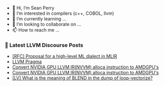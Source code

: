 - 👋 Hi, I’m Sean Perry
- 👀 I’m interested in compilers (c++, COBOL, llvm)
- 🌱 I’m currently learning ...
- 💞️ I’m looking to collaborate on ...
- 📫 How to reach me ...

<!---
s66perry/s66perry is a ✨ special ✨ repository because its `README.md` (this file) appears on your GitHub profile.
You can click the Preview link to take a look at your changes.
--->
### 📕 Latest LLVM Discourse Posts

<!-- DISCOURSE-LLVM:START -->
- [[RFC] Proposal for a high-level ML dialect in MLIR](https://discourse.llvm.org/t/rfc-proposal-for-a-high-level-ml-dialect-in-mlir/64249?page=9#post_166)
- [LLVM Pragma](https://discourse.llvm.org/t/llvm-pragma/65069#post_4)
- [Convert NVIDIA GPU LLVM IR&lpar;NVVM&rpar; alloca instruction to AMDGPU&#39;s](https://discourse.llvm.org/t/convert-nvidia-gpu-llvm-ir-nvvm-alloca-instruction-to-amdgpus/64578#post_9)
- [Convert NVIDIA GPU LLVM IR&lpar;NVVM&rpar; alloca instruction to AMDGPU&#39;s](https://discourse.llvm.org/t/convert-nvidia-gpu-llvm-ir-nvvm-alloca-instruction-to-amdgpus/64578#post_8)
- [[LV] What is the meaning of BLEND in the dump of loop-vectorize?](https://discourse.llvm.org/t/lv-what-is-the-meaning-of-blend-in-the-dump-of-loop-vectorize/65148#post_3)
<!-- DISCOURSE-LLVM:END -->
